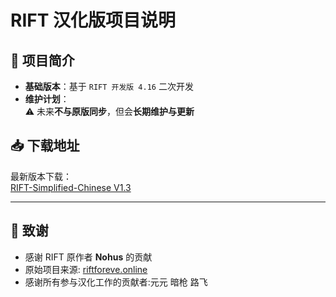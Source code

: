 # RIFT 汉化版项目说明

## 🚀 项目简介
- **基础版本**：基于 `RIFT 开发版 4.16` 二次开发
- **维护计划**：  
  ⚠️ 未来**不与原版同步**，但会**长期维护与更新**

## 📥 下载地址
最新版本下载：  
[RIFT-Simplified-Chinese V1.3](https://github.com/Leitowow/RIFT-Simplified-Chinese/releases/tag/RIFT-Simplified-ChineseV1.3)  

---

## 🙏 致谢
- 感谢 RIFT 原作者 **Nohus** 的贡献
- 原始项目来源: [riftforeve.online](https://riftforeve.online)
- 感谢所有参与汉化工作的贡献者:元元 暗枪 路飞
